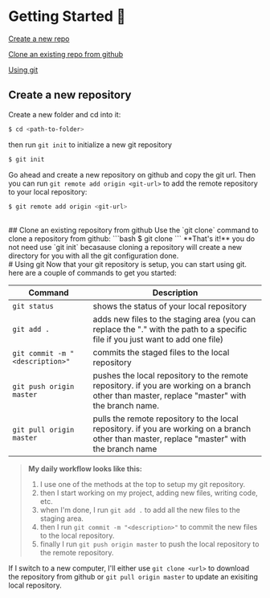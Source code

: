 # Getting Started 🎉
[Create a new repo](#create-a-new-repository)

[Clone an existing repo from github](#clone-an-existing-repository-from-github)

[Using git](#using-git)

## Create a new repository
Create a new folder and cd into it:
```bash
$ cd <path-to-folder>
```
then run `git init` to initialize a new git repository
```bash
$ git init
```
Go ahead and create a new repository on github and copy the git url. Then you can run `git remote add origin <git-url>` to add the remote repository to your local repository:
```bash
$ git remote add origin <git-url>
```

<br/>
## Clone an existing repository from github
Use the `git clone` command to clone a repository from github:
```bash
$ git clone <git URL>
```
**That's it!** you do not need use `git init` becasause cloning a repository will create a new directory for you with all the git configuration done.

<br/>
# Using git
Now that your git repository is setup, you can start using git. here are a couple of commands to get you started:

| Command | Description |
| --- | --- |
| `git status` | shows the status of your local repository |
| `git add .` | adds new files to the staging area (you can replace the "." with the path to a specific file if you just want to add one file) |
| `git commit -m "<description>"` | commits the staged files to the local repository |
| `git push origin master` | pushes the local repository to the remote repository. if you are working on a branch other than master, replace "master" with the branch name. |
| `git pull origin master` | pulls the remote repository to the local repository. if you are working on a branch other than master, replace "master" with the branch name |

> **My daily workflow looks like this:**
> 1. I use one of the methods at the top to setup my git repository.
> 2. then I start working on my project, adding new files, writing code, etc.
> 3. when I'm done, I run `git add .` to add all the new files to the staging area.
> 4. then I run `git commit -m "<description>"` to commit the new files to the local repository.
> 5. finally I run `git push origin master` to push the local repository to the remote repository.

If I switch to a new computer, I'll either use `git clone <url>` to download the repository from github or `git pull origin master` to update an exisiting local repository.
